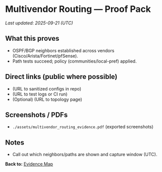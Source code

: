 # Multivendor Routing — Proof Pack
_Last updated: 2025-09-21 (UTC)_

## What this proves
- OSPF/BGP neighbors established across vendors (Cisco/Arista/Fortinet/pfSense).
- Path tests succeed; policy (communities/local-pref) applied.

## Direct links (public where possible)
- (URL to sanitized configs in repo)
- (URL to test logs or CI run)
- (Optional) (URL to topology page)

## Screenshots / PDFs
- `./assets/multivendor_routing_evidence.pdf` (exported screenshots)

## Notes
- Call out which neighbors/paths are shown and capture window (UTC).

**Back to:** [Evidence Map](../../evidence_map.md)
